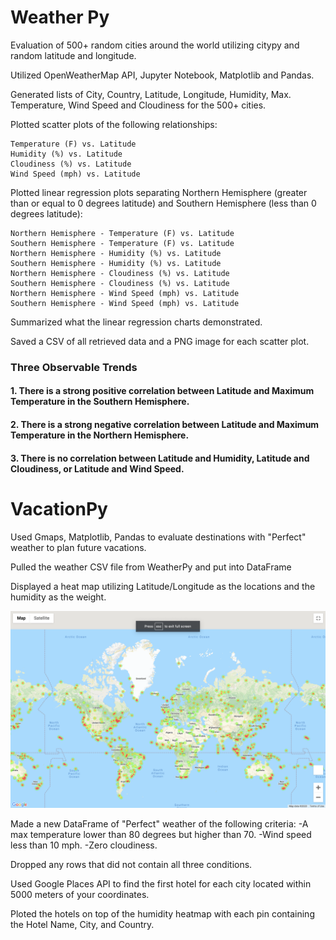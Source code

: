 # Weather Py

   Evaluation of 500+ random cities around the world utilizing citypy and random latitude and longitude.
   
   Utilized OpenWeatherMap API, Jupyter Notebook, Matplotlib and Pandas.
   
   Generated lists of City, Country, Latitude, Longitude, Humidity, Max. Temperature, Wind Speed 
   and Cloudiness for the 500+ cities.
   
   Plotted scatter plots of the following relationships:

    Temperature (F) vs. Latitude
    Humidity (%) vs. Latitude
    Cloudiness (%) vs. Latitude
    Wind Speed (mph) vs. Latitude

   Plotted linear regression plots separating Northern Hemisphere (greater than or equal to 0 degrees 
   latitude) and Southern Hemisphere (less than 0 degrees latitude):

    Northern Hemisphere - Temperature (F) vs. Latitude
    Southern Hemisphere - Temperature (F) vs. Latitude
    Northern Hemisphere - Humidity (%) vs. Latitude
    Southern Hemisphere - Humidity (%) vs. Latitude
    Northern Hemisphere - Cloudiness (%) vs. Latitude
    Southern Hemisphere - Cloudiness (%) vs. Latitude
    Northern Hemisphere - Wind Speed (mph) vs. Latitude
    Southern Hemisphere - Wind Speed (mph) vs. Latitude

   Summarized what the linear regression charts demonstrated.

   Saved a CSV of all retrieved data and a PNG image for each scatter plot.
   
   ### Three Observable Trends
   #### 1. There is a strong positive correlation between Latitude and Maximum Temperature in the Southern Hemisphere.
   #### 2. There is a strong negative correlation between Latitude and Maximum Temperature in the Northern Hemisphere.
   #### 3. There is no correlation between Latitude and Humidity, Latitude and Cloudiness, or Latitude and Wind Speed.
     
        


# VacationPy


   Used Gmaps, Matplotlib, Pandas to evaluate destinations with "Perfect" weather to plan future 
   vacations.
 
   Pulled the weather CSV file from WeatherPy and put into DataFrame
   
   Displayed a heat map utilizing Latitude/Longitude as the locations and the humidity as the weight.
   
   ![image](https://github.com/drjulie2105/python-api-challenge/blob/development/heat_map_final.png)
  
   Made a new DataFrame of "Perfect" weather of the following criteria:
   -A max temperature lower than 80 degrees but higher than 70.
   -Wind speed less than 10 mph.
   -Zero cloudiness.

   Dropped any rows that did not contain all three conditions.

   Used Google Places API to find the first hotel for each city located within 5000 meters of your 
   coordinates.

   Ploted the hotels on top of the humidity heatmap with each pin containing the Hotel Name, City, and 
   Country.
